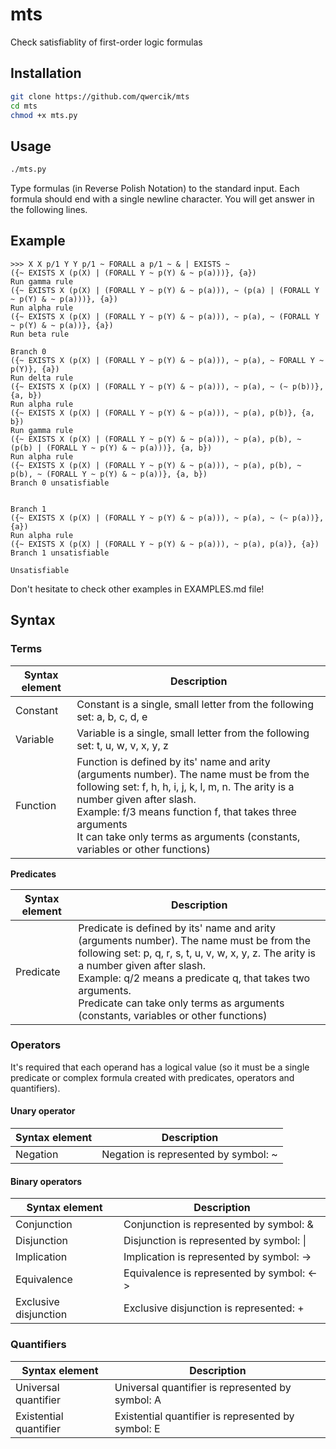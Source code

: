 # mts

Check satisfiablity of first-order logic formulas

## Installation

```bash
git clone https://github.com/qwercik/mts
cd mts
chmod +x mts.py
```

## Usage

```bash
./mts.py
```

Type formulas (in Reverse Polish Notation) to the standard input.
Each formula should end with a single newline character. You will get answer in the following lines.

## Example

```
>>> X X p/1 Y Y p/1 ~ FORALL a p/1 ~ & | EXISTS ~
({~ EXISTS X (p(X) | (FORALL Y ~ p(Y) & ~ p(a)))}, {a})
Run gamma rule
({~ EXISTS X (p(X) | (FORALL Y ~ p(Y) & ~ p(a))), ~ (p(a) | (FORALL Y ~ p(Y) & ~ p(a)))}, {a})
Run alpha rule
({~ EXISTS X (p(X) | (FORALL Y ~ p(Y) & ~ p(a))), ~ p(a), ~ (FORALL Y ~ p(Y) & ~ p(a))}, {a})
Run beta rule

Branch 0
({~ EXISTS X (p(X) | (FORALL Y ~ p(Y) & ~ p(a))), ~ p(a), ~ FORALL Y ~ p(Y)}, {a})
Run delta rule
({~ EXISTS X (p(X) | (FORALL Y ~ p(Y) & ~ p(a))), ~ p(a), ~ (~ p(b))}, {a, b})
Run alpha rule
({~ EXISTS X (p(X) | (FORALL Y ~ p(Y) & ~ p(a))), ~ p(a), p(b)}, {a, b})
Run gamma rule
({~ EXISTS X (p(X) | (FORALL Y ~ p(Y) & ~ p(a))), ~ p(a), p(b), ~ (p(b) | (FORALL Y ~ p(Y) & ~ p(a)))}, {a, b})
Run alpha rule
({~ EXISTS X (p(X) | (FORALL Y ~ p(Y) & ~ p(a))), ~ p(a), p(b), ~ p(b), ~ (FORALL Y ~ p(Y) & ~ p(a))}, {a, b})
Branch 0 unsatisfiable


Branch 1
({~ EXISTS X (p(X) | (FORALL Y ~ p(Y) & ~ p(a))), ~ p(a), ~ (~ p(a))}, {a})
Run alpha rule
({~ EXISTS X (p(X) | (FORALL Y ~ p(Y) & ~ p(a))), ~ p(a), p(a)}, {a})
Branch 1 unsatisfiable

Unsatisfiable
```

Don't hesitate to check other examples in EXAMPLES.md file!


## Syntax

### Terms

| Syntax element | Description                                                  |
| -------------- | ------------------------------------------------------------ |
| Constant       | Constant is a single, small letter from the following set: a, b, c, d, e |
| Variable       | Variable is a single, small letter from the following set: t, u, w, v, x, y, z |
| Function       | Function is defined by its' name and arity (arguments number). The name must be from the following set: f, h, h, i, j, k, l, m, n. The arity is a number given after slash.<br />Example: f/3 means function f, that takes three arguments<br />It can take only terms as arguments (constants, variables or other functions) |

**Predicates**

| Syntax element | Description                                                  |
| -------------- | ------------------------------------------------------------ |
| Predicate      | Predicate is defined by its' name and arity (arguments number). The name must be from the following set: p, q, r, s, t, u, v, w, x, y, z. The arity is a number given after slash.<br />Example: q/2 means a predicate q, that takes two arguments.<br />Predicate can take only terms as arguments (constants, variables or other functions) |

### Operators

It's required that each operand has a logical value (so it must be a single predicate or complex formula created with predicates, operators and quantifiers).

#### Unary operator

| Syntax element | Description                          |
| -------------- | ------------------------------------ |
| Negation       | Negation is represented by symbol: ~ |

#### Binary operators

| Syntax element        | Description                               |
| --------------------- | ----------------------------------------- |
| Conjunction           | Conjunction is represented by symbol: &   |
| Disjunction           | Disjunction is represented by symbol: \|  |
| Implication           | Implication is represented by symbol: ->  |
| Equivalence           | Equivalence is represented by symbol: <-> |
| Exclusive disjunction | Exclusive disjunction is represented: +   |

### Quantifiers

| Syntax element         | Description                                        |
| ---------------------- | -------------------------------------------------- |
| Universal quantifier   | Universal quantifier is represented by symbol: A   |
| Existential quantifier | Existential quantifier is represented by symbol: E |

